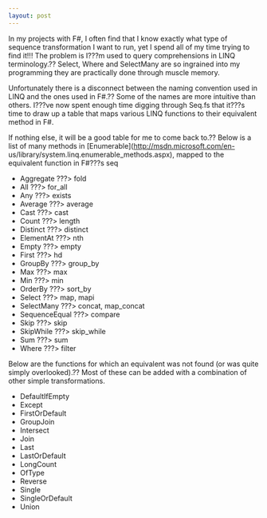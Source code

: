 ```yaml
---
layout: post
---
```

In my projects with F#, I often find that I know exactly what type of sequence
transformation I want to run, yet I spend all of my time trying to find it!!!
The problem is I???m used to query comprehensions in LINQ terminology.?? Select,
Where and SelectMany are so ingrained into my programming they are practically
done through muscle memory.

Unfortunately there is a disconnect between the naming convention used in LINQ
and the ones used in F#.?? Some of the names are more intuitive than others.
I???ve now spent enough time digging through Seq.fs that it???s time to draw up a
table that maps various LINQ functions to their equivalent method in F#.

If nothing else, it will be a good table for me to come back to.?? Below is a
list of many methods in [Enumerable](http://msdn.microsoft.com/en-
us/library/system.linq.enumerable_methods.aspx), mapped to the equivalent
function in F#???s seq

  * Aggregate ???> fold
  * All ???> for_all
  * Any ???> exists
  * Average ???> average
  * Cast ???> cast
  * Count ???> length
  * Distinct ???> distinct
  * ElementAt ???> nth
  * Empty ???> empty
  * First ???> hd
  * GroupBy ???> group_by
  * Max ???> max
  * Min ???> min
  * OrderBy ???> sort_by
  * Select ???> map, mapi
  * SelectMany ???> concat, map_concat
  * SequenceEqual ???> compare
  * Skip ???> skip
  * SkipWhile ???> skip_while
  * Sum ???> sum
  * Where ???> filter

Below are the functions for which an equivalent was not found (or was quite
simply overlooked).?? Most of these can be added with a combination of other
simple transformations.

  * DefaultIfEmpty
  * Except
  * FirstOrDefault
  * GroupJoin
  * Intersect
  * Join
  * Last
  * LastOrDefault
  * LongCount
  * OfType
  * Reverse
  * Single
  * SingleOrDefault
  * Union

